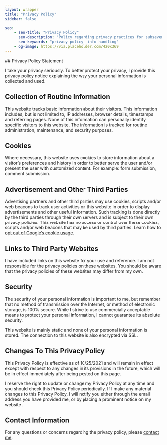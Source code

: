 ```yaml
---
layout: wrapper
title: "Privacy Policy"
sidebar: false

seo: 
    - seo-title: "Privacy Policy"
      seo-description: "Policy regarding privacy practices for subseven.io"
      seo-keywords: "privacy policy, info handling"
    - og-image: https://via.placeholder.com/420x369
---
```

<section id="privacy-policy" markdown="1">
## Privacy Policy Statement

I take your privacy seriously. To better protect your privacy, I provide this privacy policy notice explaining the way your personal information is collected and used.


## Collection of Routine Information

This website tracks basic information about their visitors. This information includes, but is not limited to, IP addresses, browser details, timestamps and referring pages. None of this information can personally identify specific visitors to this website. The information is tracked for routine administration, maintenance, and security purposes.


## Cookies

Where necessary, this website uses cookies to store information about a visitor’s preferences and history in order to better serve the user  and/or present the user  with customized content. For example: form submission, comment submission.


## Advertisement and Other Third Parties

Advertising partners and other third parties may use cookies, scripts and/or web beacons to track user  activities on this website  in order to display advertisements and other useful information. Such tracking is done directly by the third parties through their own servers and is subject to their own privacy policies. This website  has no access or control over these cookies, scripts and/or web beacons that may be used by third parties. Learn how to [opt out of Google’s cookie usage](http://www.google.com/privacy_ads.html).


## Links to Third Party Websites

I have included links on this website for your use and reference. I am not responsible for the privacy policies on these websites. You should be aware that the privacy policies of these websites may differ from my own.


## Security

The security of your personal information is important to me, but remember that no method of transmission over the Internet, or method of electronic storage, is 100% secure. While I strive to use commercially acceptable means to protect your personal information, I cannot guarantee its absolute security.

This website is mainly static and none of your personal information is stored. The connection to this website is also encrypted via SSL.


## Changes To This Privacy Policy

This Privacy Policy is effective as of 10/25/2021 and will remain in effect except with respect to any changes in its provisions in the future, which will be in effect immediately after being posted on this page.

I reserve the right to update or change my Privacy Policy at any time and you should check this Privacy Policy periodically. If I make any material changes to this Privacy Policy, I will notify you either through the email address you have provided me, or by placing a prominent notice on my website .


## Contact Information

For any questions or concerns regarding the privacy policy, please [contact me](/contact/).
</section>